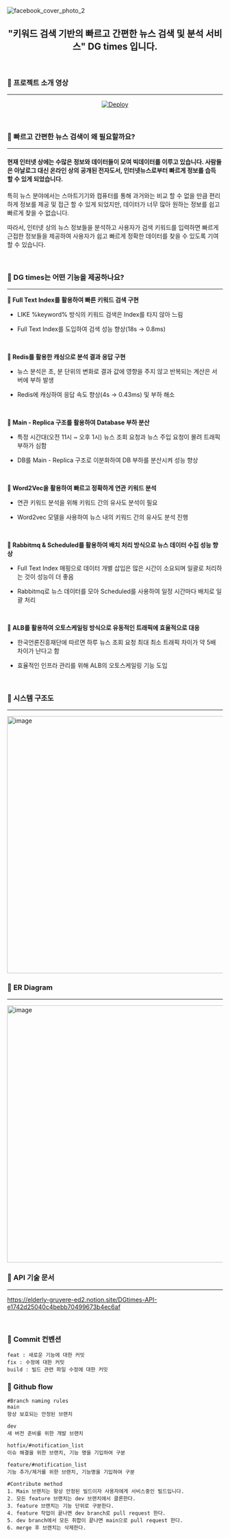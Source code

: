 ![facebook_cover_photo_2](https://user-images.githubusercontent.com/66009926/188244542-493a39d8-99c2-45b0-845d-9f3545e7d9e2.png)


<h2 align="center"> "키워드 검색 기반의 빠르고 간편한 뉴스 검색 및 분석 서비스" DG times 입니다. </h2>

<br/>

### 🐨 프로젝트 소개 영상

---

<p align="center">

<a href="https://youtu.be/vOECZVPOfe0">
  <img src="http://img.youtube.com/vi/vOECZVPOfe0/0.jpg" alt="Deploy">
</a>

</p>

<br/>

### 🐨 빠르고 간편한 뉴스 검색이 왜 필요할까요?

---

#### 현재 인터넷 상에는 수많은 정보와 데이터들이 모여 빅데이터를 이루고 있습니다. 사람들은 아날로그 대신 온라인 상의 공개된 전자도서, 인터넷뉴스로부터 빠르게 정보를 습득 할 수 있게 되었습니다. 

특히 뉴스 분야에서는 스마트기기와 컴퓨터를 통해 과거와는 비교 할 수 없을 만큼 편리하게 정보를 제공 및 접근 할 수 있게 되었지만, 데이터가 너무 많아 원하는 정보를 쉽고 빠르게 찾을 수 없습니다. 

따라서, 인터넷 상의 뉴스 정보들을 분석하고 사용자가 검색 키워드를 입력하면 빠르게 근접한 정보들을 제공하여 사용자가 쉽고 빠르게 정확한 데이터를 찾을 수 있도록 기여할 수 있습니다.

<br/>

### 🐨 DG times는 어떤 기능을 제공하나요?

---
**📌 Full Text Index를 활용하여 빠른 키워드 검색 구현**

- LIKE %keyword% 방식의 키워드 검색은 Index를 타지 않아 느림

- Full Text Index를 도입하여 검색 성능 향상(18s → 0.8ms)

<br/>

**📌 Redis를 활용한 캐싱으로 분석 결과 응답 구현**

- 뉴스 분석은 초, 분 단위의 변화로 결과 값에 영향을 주지 않고 반복되는 계산은 서버에 부하 발생

- Redis에 캐싱하여 응답 속도 향상(4s → 0.43ms) 및 부하 해소

<br/>

**📌 Main - Replica 구조를 활용하여 Database 부하 분산**

- 특정 시간대(오전 11시 ~ 오후 1시) 뉴스 조회 요청과 뉴스 주입 요청이 몰려 트래픽 부하가 심함

- DB를 Main - Replica 구조로 이분화하여 DB 부하를 분산시켜 성능 향상

<br/>

**📌 Word2Vec을 활용하여 빠르고 정확하게 연관 키워드 분석**

- 연관 키워드 분석을 위해 키워드 간의 유사도 분석이 필요

- Word2vec 모델을 사용하여 뉴스 내의 키워드 간의 유사도 분석 진행

<br/>

**📌 Rabbitmq & Scheduled를 활용하여 배치 처리 방식으로 뉴스 데이터 수집 성능 향상**

- Full Text Index 매핑으로 데이터 개별 삽입은 많은 시간이 소요되며 일괄로 처리하는 것이 성능이 더 좋음

- Rabbitmq로 뉴스 데이터를 모아 Scheduled를 사용하여 일정 시간마다 배치로 일괄 처리

<br/>

**📌 ALB를 활용하여 오토스케일링 방식으로 유동적인 트래픽에 효율적으로 대응**

- 한국언론진흥재단에 따르면 하루 뉴스 조회 요청 최대 최소 트래픽 차이가 약 5배 차이가 난다고 함

- 효율적인 인프라 관리를 위해 ALB의 오토스케일링 기능 도입

<br/>

### 🐨  시스템 구조도

---

<img width="600" alt="image" src="https://user-images.githubusercontent.com/66009926/190565188-a83a947d-0d10-4baa-b2e9-929b41dc07f6.jpg">


<br/>

### 🐨 ER Diagram

---

<img width="600" alt="image" src="https://user-images.githubusercontent.com/66009926/190562540-3073a6c3-58a7-4cee-86d9-d3c322bdd133.png">

<br/>

### 🐨 API 기술 문서

---


https://elderly-gruyere-ed2.notion.site/DGtimes-API-e1742d25040c4bebb70499673b4ec6af

<br/>



### 🐨 Commit 컨벤션
```
feat : 새로운 기능에 대한 커밋 
fix : 수정에 대한 커밋 
build : 빌드 관련 파일 수정에 대한 커밋
```

### 🐨 Github flow
```
#Branch naming rules
main
항상 보호되는 안정된 브랜치

dev
새 버전 준비를 위한 개발 브랜치

hotfix/#notification_list
이슈 해결을 위한 브랜치, 기능 명을 기입하여 구분

feature/#notification_list
기능 추가/제거를 위한 브랜치, 기능명을 기입하여 구분

#Contribute method
1. Main 브랜치는 항상 안정된 빌드이자 사용자에게 서비스중인 빌드입니다.
2. 모든 feature 브랜치는 dev 브랜치에서 클론한다.
3. feature 브랜치는 기능 단위로 구분한다.
4. feature 작업이 끝나면 dev branch로 pull request 한다.
5. dev branch에서 모든 취합이 끝나면 main으로 pull request 한다.
6. merge 후 브랜치는 삭제한다.
```
